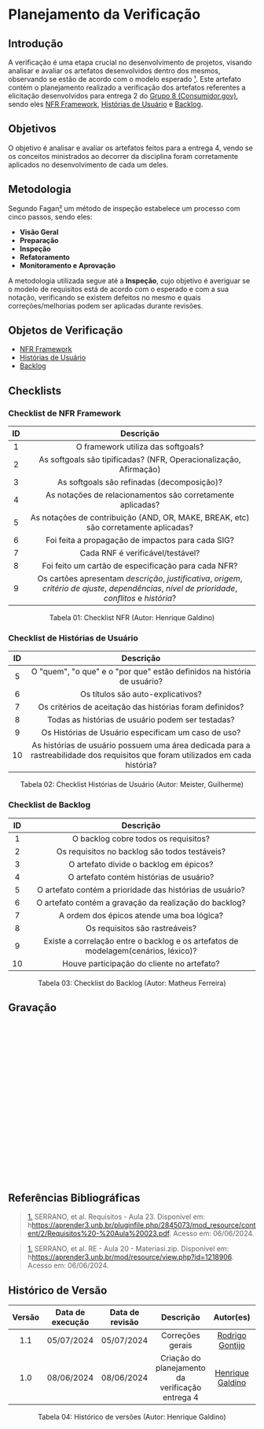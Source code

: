 # Planejamento da Verificação

## Introdução

A verificação é uma etapa crucial no desenvolvimento de projetos, visando analisar e avaliar os artefatos desenvolvidos dentro dos mesmos, observando se estão de acordo com o modelo esperado [¹](https://requisitos-de-software.github.io/2024.1-Consumidor.gov/Verificação/Grupo%201%20-%20DOU/Entrega%203%20-%20Modelagem/planejamento/#anchor_1). Este artefato contém o planejamento realizado a verificação dos artefatos referentes a elicitação desenvolvidos para entrega 2 do [Grupo 8 (Consumidor.gov)](https://requisitos-de-software.github.io/2024.1-Consumidor.gov/), sendo eles [NFR Framework](https://requisitos-de-software.github.io/2024.1-Consumidor.gov/Modelagem/Modelagem%20%C3%81gil/NFR/), [Histórias de Usuário](https://requisitos-de-software.github.io/2024.1-Consumidor.gov/Modelagem/Modelagem%20%C3%81gil/Historias/) e [Backlog](https://requisitos-de-software.github.io/2024.1-Consumidor.gov/Modelagem/Modelagem%20%C3%81gil/Backlog/).

## Objetivos

O objetivo é analisar e avaliar os artefatos feitos para a entrega 4, vendo se os conceitos ministrados ao decorrer da disciplina foram corretamente aplicados no desenvolvimento de cada um deles.

## Metodologia
 Segundo Fagan[²](https://requisitos-de-software.github.io/2024.1-Consumidor.gov/Verificação/Grupo%201%20-%20DOU/Entrega%203%20-%20Modelagem/planejamento/#anchor_2) um método de inspeção estabelece um processo com cinco passos, sendo eles:

- **Visão Geral**
- **Preparação**
- **Inspeção**
- **Refatoramento**
- **Monitoramento e Aprovação**

A metodologia utilizada segue até a **Inspeção**, cujo objetivo é averiguar se o modelo de requisitos está de acordo com o esperado e com a sua notação, verificando se existem defeitos no mesmo e quais correções/melhorias podem ser aplicadas durante revisões.




## Objetos de Verificação

- [NFR Framework](https://requisitos-de-software.github.io/2024.1-Consumidor.gov/Modelagem/Modelagem%20%C3%81gil/NFR/)
- [Histórias de Usuário](https://requisitos-de-software.github.io/2024.1-Consumidor.gov/Modelagem/Modelagem%20%C3%81gil/Historias/)
- [Backlog](https://requisitos-de-software.github.io/2024.1-Consumidor.gov/Modelagem/Modelagem%20%C3%81gil/Backlog/)

## Checklists

### Checklist de NFR Framework

| ID | Descrição |
| :--: | :-----: | 
| 1 | O framework utiliza das softgoals? |
| 2 | As softgoals são tipificadas? (NFR, Operacionalização, Afirmação) |
| 3 | As softgoals são refinadas (decomposição)?  |
| 4 | As notações de relacionamentos são corretamente aplicadas? |
| 5 | As notações de contribuição (AND, OR, MAKE, BREAK, etc) são corretamente aplicadas? |
| 6 | Foi feita a propagação de impactos para cada SIG? |
| 7 | Cada RNF é verificável/testável? |
| 8 | Foi feito um cartão de especificação para cada NFR? |
| 9 | Os cartões apresentam *descrição*, *justificativa*, *origem*, *critério de ajuste*, *dependências*, *nível de prioridade*, *conflitos* e *história*? |

<div align="center">
<figcaption align="center">Tabela 01: Checklist NFR (Autor: Henrique Galdino)</figcaption>
</div>

### Checklist de Histórias de Usuário

| ID | Descrição | 
| :--: | :-----: | 
| 5 | O "quem", "o que" e o "por que" estão definidos na história de usuário? | 
| 6 | Os títulos são auto-explicativos? | 
| 7 | Os critérios de aceitação das histórias foram definidos? |
| 8 | Todas as histórias de usuário podem ser testadas? |
| 9 | Os Histórias de Usuário especificam um caso de uso? | 
| 10 |As histórias de usuário possuem uma área dedicada para a rastreabilidade dos requisitos que foram utilizados em cada história? |

<div align="center">
<figcaption align="center">Tabela 02: Checklist Histórias de Usuário (Autor: Meister, Guilherme)</figcaption>
</div>


### Checklist de Backlog

| ID | Descrição |
| :--: | :-----: |
| 1 | O backlog cobre todos os requisitos? |
| 2 | Os requisitos no backlog são todos testáveis? | 
| 3 | O artefato divide o backlog em épicos? |
| 4 | O artefato contém histórias de usuário? | 
| 5 | O artefato contém a prioridade das histórias de usuário? | 
| 6 | O artefato contém a gravação da realização do backlog? | 
| 7 | A ordem dos épicos atende uma boa lógica? | 
| 8 | Os requisitos são rastreáveis? | 
| 9 | Existe a correlação entre o backlog e os artefatos de modelagem(cenários, léxico)? | 
| 10 | Houve participação do cliente no artefato? |

<div align="center">
<figcaption align="center">Tabela 03: Checklist do Backlog (Autor: Matheus Ferreira)</figcaption>
</div>

## Gravação 

<iframe width="560" height="315" src="" title="YouTube video player" frameborder="0" allow="accelerometer; autoplay; clipboard-write; encrypted-media; gyroscope; picture-in-picture; web-share" allowfullscreen></iframe>

## Referências Bibliográficas

> <a id="1" href="#anchor_1">1.</a> SERRANO, et al. Requisitos - Aula 23. Disponível em: h<https://aprender3.unb.br/pluginfile.php/2845073/mod_resource/content/2/Requisitos%20-%20Aula%20023.pdf>. Acesso em: 06/06/2024.

> <a id="2" href="#anchor_2">1.</a> SERRANO, et al. RE - Aula 20 - Materiasi.zip. Disponível em: h<https://aprender3.unb.br/mod/resource/view.php?id=1218906>. Acesso em: 06/06/2024.

## Histórico de Versão

| Versão | Data de execução | Data de revisão |  Descrição                          | Autor(es)                                           | Revisor(es)                                           |
| :----: | :--------------: | :-------------: | :---------------------------------: | :-------------------------------------------------: | :---------------------------------------------------: |
| 1.1    | 05/07/2024       | 05/07/2024      | Correções gerais  | [Rodrigo Gontijo](https://github.com/rodrigogontijoo)   | [Igor Thiago](https://github.com/alladin51)  |
| 1.0    | 08/06/2024       | 08/06/2024      | Criação do planejamento da verificação entrega 4   | [Henrique Galdino](https://github.com/hgaldino05)   | [Júlio César](https://github.com/Julio1099)         |

<div align="center">
<figcaption align="center">Tabela 04: Histórico de versões (Autor: Henrique Galdino)</figcaption>
</div>
<br/>